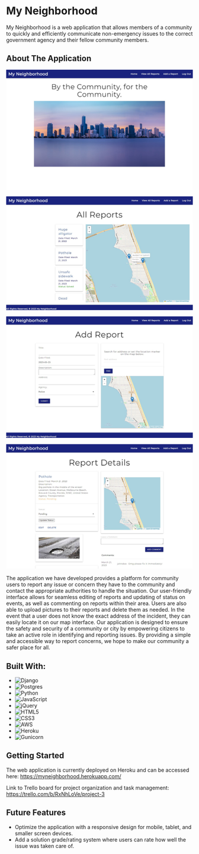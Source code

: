 # My Neighborhood

My Neighborhood is a web application that allows members of a community to quickly and efficiently communicate non-emergency issues to the correct government agency and their fellow community members.

## About The Application

![App home page](./main_app/images/myneighborhood-home.jpg)

![App reports index](./main_app/images/myneighborhood-index.jpg)

![App add report template](./main_app/images/myneighborhood-add.jpg)

![App report detail template](./main_app/images/myneighborhood-details.jpg)

The application we have developed provides a platform for community users to report any issue or concern they have to the community and contact the appropriate authorities to handle the situation. Our user-friendly interface allows for seamless editing of reports and updating of status on events, as well as commenting on reports within their area. Users are also able to upload pictures to their reports and delete them as needed. In the event that a user does not know the exact address of the incident, they can easily locate it on our map interface. Our application is designed to ensure the safety and security of a community or city by empowering citizens to take an active role in identifying and reporting issues. By providing a simple and accessible way to report concerns, we hope to make our community a safer place for all.

## Built With:

* ![Django](https://img.shields.io/badge/django-%23092E20.svg?style=for-the-badge&logo=django&logoColor=white)
* ![Postgres](https://img.shields.io/badge/postgres-%23316192.svg?style=for-the-badge&logo=postgresql&logoColor=white)
* ![Python](https://img.shields.io/badge/python-3670A0?style=for-the-badge&logo=python&logoColor=ffdd54)
* ![JavaScript](https://img.shields.io/badge/javascript-%23323330.svg?style=for-the-badge&logo=javascript&logoColor=%23F7DF1E)
* ![jQuery](https://img.shields.io/badge/jquery-%230769AD.svg?style=for-the-badge&logo=jquery&logoColor=white)
* ![HTML5](https://img.shields.io/badge/html5-%23E34F26.svg?style=for-the-badge&logo=html5&logoColor=white)
* ![CSS3](https://img.shields.io/badge/css3-%231572B6.svg?style=for-the-badge&logo=css3&logoColor=white)
* ![AWS](https://img.shields.io/badge/AWS-%23FF9900.svg?style=for-the-badge&logo=amazon-aws&logoColor=white)
* ![Heroku](https://img.shields.io/badge/heroku-%23430098.svg?style=for-the-badge&logo=heroku&logoColor=white)
* ![Gunicorn](https://img.shields.io/badge/gunicorn-%298729.svg?style=for-the-badge&logo=gunicorn&logoColor=white)

## Getting Started

The web application is currently deployed on Heroku and can be accessed here: https://myneighborhood.herokuapp.com/

Link to Trello board for project organization and task management: https://trello.com/b/RxNhLoVe/project-3

## Future Features

* Optimize the application with a responsive design for mobile, tablet, and smaller screen devices.
* Add a solution grade/rating system where users can rate how well the issue was taken care of.